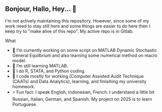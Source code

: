 ## Bonjour, Hallo, Hey...  👋


I'm not actively maintaining this repository. However, since some of my work need to stay still here and some things are easier to do here then I keep try to "make alive of this repo".
My active repo is in Gitlab.

What 
- 🔭 I’m currently working on some script on MATLAB Dynamic Stochastic General Equilbrium and also learning some numerical method on macro model. 
- 🌱 I’m still learning MATLAB.
- 👯 I do R, STATA, and Python coding.
- 🤔 I code mostly for working (Computer Assisted Audit Technique (CAATs) and Data Analytics), learning, and finisihing my university homework.
- ⚡ Fun fact: I speak English, Indonesian, French. I understand a little bit Russian, Italian, German, and Spanish. My project on 2025 is to learn Portuguese.
